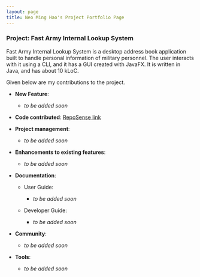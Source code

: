 ```yaml
---
layout: page
title: Neo Ming Hao's Project Portfolio Page
---
```


### Project: Fast Army Internal Lookup System

Fast Army Internal Lookup System is a desktop address book application built to handle personal information of military personnel. The user interacts with it using a CLI, and it has a GUI created with JavaFX. It is written in Java, and has about 10 kLoC.

Given below are my contributions to the project.

* **New Feature**: 
    * *to be added soon*
    
* **Code contributed**: [RepoSense link](https://nus-cs2103-ay2223s2.github.io/tp-dashboard/?search=minosx31&breakdown=true)

* **Project management**:
    * *to be added soon*

* **Enhancements to existing features**:
    * *to be added soon*

* **Documentation**:
    * User Guide:
        * *to be added soon*

    * Developer Guide:
        * *to be added soon*

* **Community**:
    * *to be added soon*

* **Tools**:
    * *to be added soon*